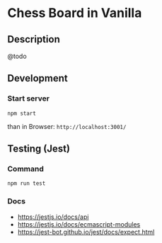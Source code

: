 # Chess Board in Vanilla

## Description

@todo

## Development

### Start server 

`npm start`

than in Browser: `http://localhost:3001/`

## Testing (Jest)

### Command 
`npm run test`

### Docs

- https://jestjs.io/docs/api
- https://jestjs.io/docs/ecmascript-modules
- https://jest-bot.github.io/jest/docs/expect.html
